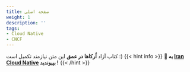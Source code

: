 ```yaml
---
title: صفحه اصلی
weight: 1
description: ''
tags:
- Cloud Native
- CNCF
---
```


کتاب آزاد **اُرکاها در عمق** این متن نیازمند تکمیل است :)
{{< hint info >}}
**🥳 به [Iran Cloud Native](https://cloud-native.ir) بپیوندید !**
{{< /hint >}}
